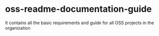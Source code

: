# oss-readme-documentation-guide
It contains all the basic requirements and guide for all OSS projects in the organization
